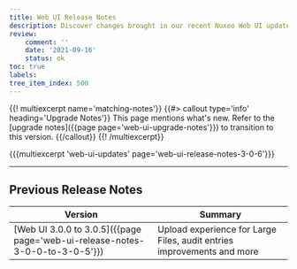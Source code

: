 ```yaml
---
title: Web UI Release Notes
description: Discover changes brought in our recent Nuxeo Web UI updates.
review:
    comment: ''
    date: '2021-09-16'
    status: ok
toc: true
labels:
tree_item_index: 500
---
```


{{! multiexcerpt name='matching-notes'}}
{{#> callout type='info' heading='Upgrade Notes'}}
This page mentions what's new. Refer to the [upgrade notes]({{page page='web-ui-upgrade-notes'}}) to transition to this version.
{{/callout}}
{{! /multiexcerpt}}

{{{multiexcerpt 'web-ui-updates' page='web-ui-release-notes-3-0-6'}}}

---

## Previous Release Notes

| Version                                                                       | Summary                                                                    |
| ----------------------------------------------------------------------------- | -------------------------------------------------------------------------- |
| [Web UI 3.0.0 to 3.0.5]({{page page='web-ui-release-notes-3-0-0-to-3-0-5'}})  | Upload experience for Large Files, audit entries improvements and more     |
